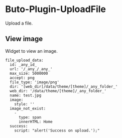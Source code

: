 # Buto-Plugin-UploadFile
Upload a file.



## View image
Widget to view an image.
```
file_upload_data:
  id: _any_id_
  url: '/_any_/_any_'
  max_size: 5000000
  accept: png
  file_type: 'image/png'
  dir: '[web_dir]/data/theme/[theme]/_any_folder_'
  web_dir: '/data/theme/[theme]/_any_folder_'
  name: test.jpg
  image:
    style: ''
  image_not_exist:
    -
      type: span
      innerHTML: Home
  success:
    script: "alert('Success on upload.');"
```






